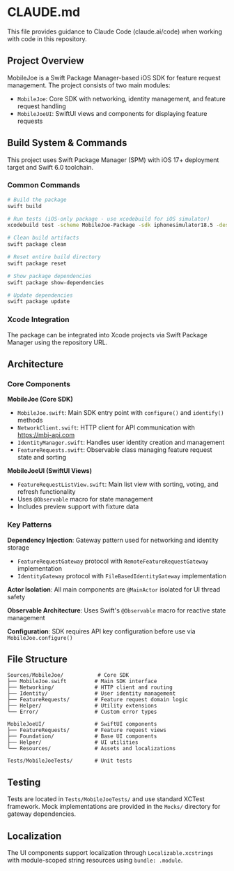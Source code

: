 # CLAUDE.md

This file provides guidance to Claude Code (claude.ai/code) when working with code in this repository.

## Project Overview

MobileJoe is a Swift Package Manager-based iOS SDK for feature request management. The project consists of two main modules:
- `MobileJoe`: Core SDK with networking, identity management, and feature request handling
- `MobileJoeUI`: SwiftUI views and components for displaying feature requests

## Build System & Commands

This project uses Swift Package Manager (SPM) with iOS 17+ deployment target and Swift 6.0 toolchain.

### Common Commands
```bash
# Build the package
swift build

# Run tests (iOS-only package - use xcodebuild for iOS simulator)
xcodebuild test -scheme MobileJoe-Package -sdk iphonesimulator18.5 -destination "OS=18.5,name=iPhone 16 Pro"

# Clean build artifacts
swift package clean

# Reset entire build directory
swift package reset

# Show package dependencies
swift package show-dependencies

# Update dependencies
swift package update
```

### Xcode Integration
The package can be integrated into Xcode projects via Swift Package Manager using the repository URL.

## Architecture

### Core Components

**MobileJoe (Core SDK)**
- `MobileJoe.swift`: Main SDK entry point with `configure()` and `identify()` methods
- `NetworkClient.swift`: HTTP client for API communication with https://mbj-api.com
- `IdentityManager.swift`: Handles user identity creation and management
- `FeatureRequests.swift`: Observable class managing feature request state and sorting

**MobileJoeUI (SwiftUI Views)**
- `FeatureRequestListView.swift`: Main list view with sorting, voting, and refresh functionality
- Uses `@Observable` macro for state management
- Includes preview support with fixture data

### Key Patterns

**Dependency Injection**: Gateway pattern used for networking and identity storage
- `FeatureRequestGateway` protocol with `RemoteFeatureRequestGateway` implementation
- `IdentityGateway` protocol with `FileBasedIdentityGateway` implementation

**Actor Isolation**: All main components are `@MainActor` isolated for UI thread safety

**Observable Architecture**: Uses Swift's `@Observable` macro for reactive state management

**Configuration**: SDK requires API key configuration before use via `MobileJoe.configure()`

## File Structure

```
Sources/MobileJoe/           # Core SDK
├── MobileJoe.swift         # Main SDK interface
├── Networking/             # HTTP client and routing
├── Identity/               # User identity management
├── FeatureRequests/        # Feature request domain logic
├── Helper/                 # Utility extensions
└── Error/                  # Custom error types

MobileJoeUI/                # SwiftUI components
├── FeatureRequests/        # Feature request views
├── Foundation/             # Base UI components
├── Helper/                 # UI utilities
└── Resources/              # Assets and localizations

Tests/MobileJoeTests/       # Unit tests
```

## Testing

Tests are located in `Tests/MobileJoeTests/` and use standard XCTest framework. Mock implementations are provided in the `Mocks/` directory for gateway dependencies.

## Localization

The UI components support localization through `Localizable.xcstrings` with module-scoped string resources using `bundle: .module`.
